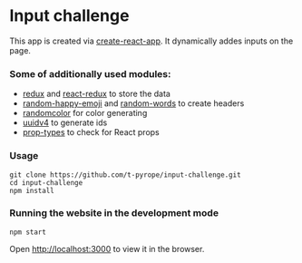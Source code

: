 # Input challenge

This app is created via [create-react-app](https://www.npmjs.com/package/create-react-app). It dynamically addes inputs on the page.

### Some of additionally used modules:
* [redux](https://www.npmjs.com/package/redux) and [react-redux](https://www.npmjs.com/package/react-redux) to store the data 
* [random-happy-emoji](https://www.npmjs.com/package/random-happy-emoji) and [random-words](https://www.npmjs.com/package/random-words) to create headers
* [randomcolor](https://www.npmjs.com/package/randomcolor-browser) for color generating
* [uuidv4](https://www.npmjs.com/package/uuidv4) to generate ids
* [prop-types](https://www.npmjs.com/package/prop-types) to check for React props


### Usage
```
git clone https://github.com/t-pyrope/input-challenge.git
cd input-challenge
npm install
```
### Running the website in the development mode

`npm start`

Open [http://localhost:3000](http://localhost:3000) to view it in the browser.

